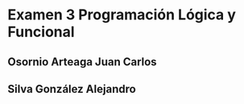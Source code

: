 # Examen 3 Programación Lógica y Funcional

## Osornio Arteaga Juan Carlos
## Silva González Alejandro 
